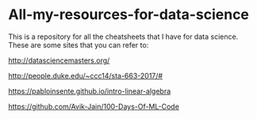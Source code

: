 # All-my-resources-for-data-science
This is a repository for all the cheatsheets that I have for data science.
These are some sites that you can refer to:

http://datasciencemasters.org/

http://people.duke.edu/~ccc14/sta-663-2017/#

https://pabloinsente.github.io/intro-linear-algebra

https://github.com/Avik-Jain/100-Days-Of-ML-Code
